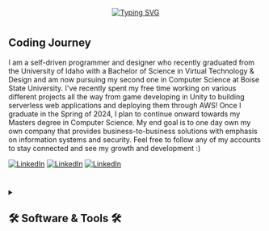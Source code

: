 <p align="center">
    <a href="https://git.io/typing-svg"><img src="https://readme-typing-svg.demolab.com?font=Fira+Code&weight=600&size=22&pause=1000&color=357381&center=true&width=435&lines=Web+%26+App+Developer;Virtual+Designer;Stop+by+and+say+hi+%3A)" alt="Typing SVG" /></a>
</p>

#

<h2>Coding Journey</h2>

I am a self-driven programmer and designer who recently graduated from the University of Idaho with a Bachelor of Science in Virtual Technology & Design and am now pursuing my second one in Computer Science at Boise State University. I've recently spent my free time working on various different projects all the way from game developing in Unity to building serverless web applications and deploying them through AWS! Once I graduate in the Spring of 2024, I plan to continue onward towards my Masters degree in Computer Science. My end goal is to one day own my own company that provides business-to-business solutions with emphasis on information systems and security. Feel free to follow any of my accounts to stay connected and see my growth and development :) 

  <p align="left">
      <a href="https://www.instagram.com/gunnar.vittrup/?next=%2F">
         <img alt="LinkedIn" title="Follow my Instagram account!" src="https://img.shields.io/badge/LinkedIn-0077B5?style=for-the-badge&logo=linkedin&logoColor=white"/></a> 
      <a href="https://www.linkedin.com/in/gvittrup/">
         <img alt="LinkedIn" title="Follow my LinkedIn account!" src="https://img.shields.io/badge/Instagram-E4405F?style=for-the-badge&logo=instagram&logoColor=white"/></a>
      <a href="https://www.youtube.com/@ChicVitt/featured">
         <img alt="LinkedIn" title="Follow my YouTube account!" src="https://img.shields.io/badge/YouTube-FF0000?style=for-the-badge&logo=youtube&logoColor=white"/></a> 
   </p>



#

<details>
  <summary><h2>🛠️ Software & Tools 🛠️</h2></summary>
    
  <h3>👨🏼‍💻 Programming Languages</h3>
    
  <p>
    <img align="left" alt="Bash" width="40px" height="40px" style="padding-right:10px;" src="https://cdn.jsdelivr.net/gh/devicons/devicon/icons/bash/bash-original.svg" />
    <img align="left" alt="C" width="40px" height="40px" style="padding-right:10px;" src="https://cdn.jsdelivr.net/gh/devicons/devicon/icons/c/c-plain.svg" />
    <img align="left" alt="C++" width="40px" height="40px" style="padding-right:10px;" src="https://cdn.jsdelivr.net/gh/devicons/devicon/icons/cplusplus/cplusplus-plain.svg" />
    <img align="left" alt="C#" width="40px" height="40px" style="padding-right:10px;" src="https://cdn.jsdelivr.net/gh/devicons/devicon/icons/csharp/csharp-plain.svg" />
    <img align="left" alt="CSS" width="40px" height="40px" style="padding-right:10px;" src="https://cdn.jsdelivr.net/gh/devicons/devicon/icons/css3/css3-plain.svg" />
    <img align="left" alt="HTML" width="40px" height="40px" style="padding-right:10px;" src="https://cdn.jsdelivr.net/gh/devicons/devicon/icons/html5/html5-plain.svg" />
    <img align="left" alt="Java" width="40px" height="40px" style="padding-right:10px;" src="https://cdn.jsdelivr.net/gh/devicons/devicon/icons/java/java-plain.svg" />
    <img align="left" alt="JS" width="40px" height="40px" style="padding-right:10px;" src="https://cdn.jsdelivr.net/gh/devicons/devicon/icons/javascript/javascript-plain.svg" />
    <img align="left" alt="TS" width="40px" height="40px" style="padding-right:10px;" src="https://cdn.jsdelivr.net/gh/devicons/devicon/icons/typescript/typescript-plain.svg" />
  </p>
    
  <br><br><br><h3>🧰 Tools</h3>
    
  <p>
    <img align="left" alt="AWS" width="40px" height="40px" style="padding-right:10px;" src="https://cdn.jsdelivr.net/gh/devicons/devicon/icons/amazonwebservices/amazonwebservices-original.svg" />
    <img align="left" alt="CMake" width="40px" height="40px" style="padding-right:10px;" src="https://cdn.jsdelivr.net/gh/devicons/devicon/icons/azure/azure-original.svg" />
    <img align="left" alt="CMake" width="40px" height="40px" style="padding-right:10px;" src="https://cdn.jsdelivr.net/gh/devicons/devicon/icons/cmake/cmake-plain.svg" />
    <img align="left" alt="Git" width="40px" height="40px" style="padding-right:10px;" src="https://cdn.jsdelivr.net/gh/devicons/devicon/icons/git/git-original.svg" />
    <img align="left" alt="NodeJS" width="40px" height="40px" style="padding-right:10px;" src="https://cdn.jsdelivr.net/gh/devicons/devicon/icons/nodejs/nodejs-original.svg" />
    <img align="left" alt="NodeJS" width="40px" height="40px" style="padding-right:10px;" src="https://cdn.jsdelivr.net/gh/devicons/devicon/icons/react/react-original.svg" />
    <img align="left" alt="MongoDB" width="40px" height="40px" style="padding-right:10px;" src="https://cdn.jsdelivr.net/gh/devicons/devicon/icons/mongodb/mongodb-plain.svg" />
    <img align="left" alt="MySQL" width="40px" height="40px" style="padding-right:10px;" src="https://cdn.jsdelivr.net/gh/devicons/devicon/icons/mysql/mysql-plain.svg" />
    <img align="left" alt="SQLite" width="40px" height="40px" style="padding-right:10px;" src="https://cdn.jsdelivr.net/gh/devicons/devicon/icons/sqlite/sqlite-original.svg" />
  </p>
  
  <br><br><br><h3>💻 Software</h3>
    
  <p>
    <img align="left" alt="Android Studio" width="40px" height="40px" style="padding-right:10px;" src="https://cdn.jsdelivr.net/gh/devicons/devicon/icons/androidstudio/androidstudio-plain.svg" />
    <img align="left" alt="After Effects" width="40px" height="40px" style="padding-right:10px;" src="https://cdn.jsdelivr.net/gh/devicons/devicon/icons/c/c-plain.svg" />
    <img align="left" alt="Premiere Pro" width="40px" height="40px" style="padding-right:10px;" src="https://cdn.jsdelivr.net/gh/devicons/devicon/icons/premierepro/premierepro-plain.svg" />
    <img align="left" alt="Photoshop" width="40px" height="40px" style="padding-right:10px;" src="https://cdn.jsdelivr.net/gh/devicons/devicon/icons/photoshop/photoshop-plain.svg" />
    <img align="left" alt="Blender" width="40px" height="40px" style="padding-right:10px;" src="https://cdn.jsdelivr.net/gh/devicons/devicon/icons/blender/blender-original.svg" />
    <img align="left" alt="Maya" width="40px" height="40px" style="padding-right:10px;" src="https://cdn.jsdelivr.net/gh/devicons/devicon/icons/maya/maya-plain.svg" />
    <img align="left" alt="Unity" width="40px" height="40px" style="padding-right:10px;" src="https://cdn.jsdelivr.net/gh/devicons/devicon/icons/unity/unity-original.svg" />
    <img align="left" alt="Unreal Engine" width="40px" height="40px" style="padding-right:10px;" src="https://cdn.jsdelivr.net/gh/devicons/devicon/icons/unrealengine/unrealengine-original.svg" />
    <img align="left" alt="Xcode" width="40px" height="40px" style="padding-right:10px;" src="https://cdn.jsdelivr.net/gh/devicons/devicon/icons/xcode/xcode-plain.svg" />
  </p>
 
</details>

